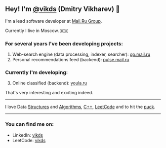 ## Hey! I'm [@vikds](https://github.com/vikds) (Dmitry Vikharev) 👋

I'm a lead software developer at [Mail.Ru Group](https://corp.mail.ru/en/).

Currently I live in Moscow. 🇷🇺

### For several years I've been developing projects:

1. Web-search engine (data processing, indexer, searcher): [go.mail.ru](https://go.mail.ru/)
2. Personal recommendations feed (backend): [pulse.mail.ru](https://pulse.mail.ru/)

### Currently I'm developing:

3. Online classified (backend): [youla.ru](https://youla.ru/)

That's very interesting and exciting indeed.

------

I love Data [Structures](https://en.wikipedia.org/wiki/Robert_Sedgewick_(computer_scientist)) and [Algorithms](https://en.wikipedia.org/wiki/Introduction_to_Algorithms), [C++](https://www.stroustrup.com/), [LeetCode](https://leetcode.com/vikds/) and to hit the [puck](https://www.nhl.com/player/nikita-kucherov-8476453).

------

### You can find me on:

- LinkedIn: [vikds](https://www.linkedin.com/in/vikds/)
- LeetCode: [vikds](https://leetcode.com/vikds/)
